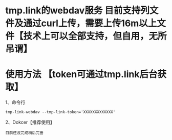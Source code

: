 # tmp.link的webdav服务 目前支持列文件及通过curl上传，需要上传16m以上文件【技术上可以全部支持，但自用，无所吊谓】  

# 使用方法 【token可通过tmp.link后台获取】
1、命令行
```
tmp-link-webdav --tmp-link-token='XXXXXXXXXXXXX'
```
2、Dokcer【推荐使用】
```
目前还没完成稍后完善
```
